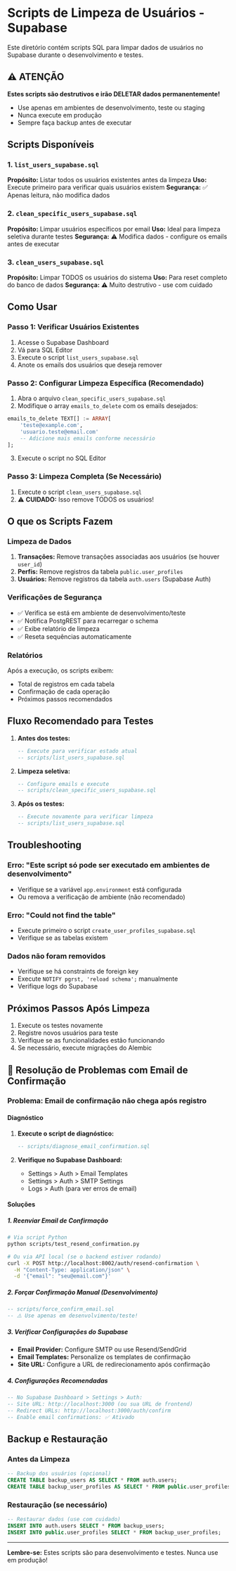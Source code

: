 # Scripts de Limpeza de Usuários - Supabase

Este diretório contém scripts SQL para limpar dados de usuários no Supabase durante o desenvolvimento e testes.

## ⚠️ ATENÇÃO

**Estes scripts são destrutivos e irão DELETAR dados permanentemente!**
- Use apenas em ambientes de desenvolvimento, teste ou staging
- Nunca execute em produção
- Sempre faça backup antes de executar

## Scripts Disponíveis

### 1. `list_users_supabase.sql`
**Propósito:** Listar todos os usuários existentes antes da limpeza
**Uso:** Execute primeiro para verificar quais usuários existem
**Segurança:** ✅ Apenas leitura, não modifica dados

### 2. `clean_specific_users_supabase.sql`
**Propósito:** Limpar usuários específicos por email
**Uso:** Ideal para limpeza seletiva durante testes
**Segurança:** ⚠️ Modifica dados - configure os emails antes de executar

### 3. `clean_users_supabase.sql`
**Propósito:** Limpar TODOS os usuários do sistema
**Uso:** Para reset completo do banco de dados
**Segurança:** ⚠️ Muito destrutivo - use com cuidado

## Como Usar

### Passo 1: Verificar Usuários Existentes
1. Acesse o Supabase Dashboard
2. Vá para SQL Editor
3. Execute o script `list_users_supabase.sql`
4. Anote os emails dos usuários que deseja remover

### Passo 2: Configurar Limpeza Específica (Recomendado)
1. Abra o arquivo `clean_specific_users_supabase.sql`
2. Modifique o array `emails_to_delete` com os emails desejados:
```sql
emails_to_delete TEXT[] := ARRAY[
    'teste@example.com',
    'usuario.teste@email.com'
    -- Adicione mais emails conforme necessário
];
```
3. Execute o script no SQL Editor

### Passo 3: Limpeza Completa (Se Necessário)
1. Execute o script `clean_users_supabase.sql`
2. ⚠️ **CUIDADO:** Isso remove TODOS os usuários!

## O que os Scripts Fazem

### Limpeza de Dados
1. **Transações:** Remove transações associadas aos usuários (se houver `user_id`)
2. **Perfis:** Remove registros da tabela `public.user_profiles`
3. **Usuários:** Remove registros da tabela `auth.users` (Supabase Auth)

### Verificações de Segurança
- ✅ Verifica se está em ambiente de desenvolvimento/teste
- ✅ Notifica PostgREST para recarregar o schema
- ✅ Exibe relatório de limpeza
- ✅ Reseta sequências automaticamente

### Relatórios
Após a execução, os scripts exibem:
- Total de registros em cada tabela
- Confirmação de cada operação
- Próximos passos recomendados

## Fluxo Recomendado para Testes

1. **Antes dos testes:**
   ```sql
   -- Execute para verificar estado atual
   -- scripts/list_users_supabase.sql
   ```

2. **Limpeza seletiva:**
   ```sql
   -- Configure emails e execute
   -- scripts/clean_specific_users_supabase.sql
   ```

3. **Após os testes:**
   ```sql
   -- Execute novamente para verificar limpeza
   -- scripts/list_users_supabase.sql
   ```

## Troubleshooting

### Erro: "Este script só pode ser executado em ambientes de desenvolvimento"
- Verifique se a variável `app.environment` está configurada
- Ou remova a verificação de ambiente (não recomendado)

### Erro: "Could not find the table"
- Execute primeiro o script `create_user_profiles_supabase.sql`
- Verifique se as tabelas existem

### Dados não foram removidos
- Verifique se há constraints de foreign key
- Execute `NOTIFY pgrst, 'reload schema';` manualmente
- Verifique logs do Supabase

## Próximos Passos Após Limpeza

1. Execute os testes novamente
2. Registre novos usuários para teste
3. Verifique se as funcionalidades estão funcionando
4. Se necessário, execute migrações do Alembic

## 🔧 Resolução de Problemas com Email de Confirmação

### Problema: Email de confirmação não chega após registro

#### Diagnóstico
1. **Execute o script de diagnóstico:**
   ```sql
   -- scripts/diagnose_email_confirmation.sql
   ```

2. **Verifique no Supabase Dashboard:**
   - Settings > Auth > Email Templates
   - Settings > Auth > SMTP Settings
   - Logs > Auth (para ver erros de email)

#### Soluções

##### 1. Reenviar Email de Confirmação
```bash
# Via script Python
python scripts/test_resend_confirmation.py

# Ou via API local (se o backend estiver rodando)
curl -X POST http://localhost:8002/auth/resend-confirmation \
  -H "Content-Type: application/json" \
  -d '{"email": "seu@email.com"}'
```

##### 2. Forçar Confirmação Manual (Desenvolvimento)
```sql
-- scripts/force_confirm_email.sql
-- ⚠️ Use apenas em desenvolvimento/teste!
```

##### 3. Verificar Configurações do Supabase
- **Email Provider:** Configure SMTP ou use Resend/SendGrid
- **Email Templates:** Personalize os templates de confirmação
- **Site URL:** Configure a URL de redirecionamento após confirmação

##### 4. Configurações Recomendadas
```sql
-- No Supabase Dashboard > Settings > Auth:
-- Site URL: http://localhost:3000 (ou sua URL de frontend)
-- Redirect URLs: http://localhost:3000/auth/confirm
-- Enable email confirmations: ✅ Ativado
```

## Backup e Restauração

### Antes da Limpeza
```sql
-- Backup dos usuários (opcional)
CREATE TABLE backup_users AS SELECT * FROM auth.users;
CREATE TABLE backup_user_profiles AS SELECT * FROM public.user_profiles;
```

### Restauração (se necessário)
```sql
-- Restaurar dados (use com cuidado)
INSERT INTO auth.users SELECT * FROM backup_users;
INSERT INTO public.user_profiles SELECT * FROM backup_user_profiles;
```

---

**Lembre-se:** Estes scripts são para desenvolvimento e testes. Nunca use em produção! 